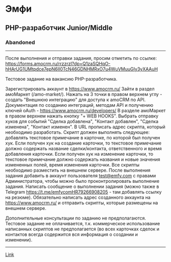 # Эмфи

## PHP-разработчик Junior/Middle

### Abandoned

---

После выполнения и отправки задания, просим отметить по ссылке: https://forms.amocrm.ru/rrzzrzl?dp=Q1zaSQHqO-hHArUG1UMtpdce7epN6II0TcN46GDNHMRxO7u4WuVMuuGIy3yXAAuH

Тестовое задание на вакансию PHP-разработчика.

Зарегистрировать аккаунт в https://www.amocrm.ru/ Зайти в раздел амоМаркет (/amo-market/).
Нажать на 3 точки в правом верхнем углу - создать "Внешнюю интеграцию" для доступа к amoCRM по API. Документация по созданию интеграций, методам API и получению ключей oAuth - https://www.amocrm.ru/developers/
В разделе амоМаркет в правом верхнем нажать кнопку "+ WEB HOOKS". Выбрать отправку хуков для событий "Сделка добавлена", "Контакт добавлен", "Сделка изменена", "Контакт изменен". В URL прописать адрес скрипта, который необходимо разработать.
Скрипт должен выполнять следующее: добавлять текстовое примечание в карточке, по которой был получен хук. Если получен хук на создание карточки, то текстовое примечание должно содержать название сделки/контакта, ответственного и время добавления карточки. Если получен хук на изменение карточки, то текстовое примечание должно содержать названия и новые значения измененных полей, время изменения карточки.
Все скрипты необходимо разместить на внешнем сервере. После выполнения задания добавить в аккаунт пользователя test@emfy.com с правами Администратора, чтобы можно было проконтролировать выполнение задания. Написать сообщение о выполнении задания (можно также в Telegram https://t.me/emfycomHR79266908205 - там добавлять ссылку на резюме). Обязательно написать адрес созданного аккаунта на https://www.amocrm.ru/ и отправить скрипты, которые размещены на внешнем сервере.

Дополнительные консультации по заданию не предполагаются. Тестовое задание не оплачивается, т.к. коммерческое использование написанных скриптов не предполагается (во всех карточках сделок и контактов всегда содержится вся информация о создании и изменении).

---

[Link](https://hh.ru/vacancy/86857860?hhtmFrom=chat)